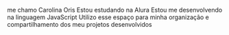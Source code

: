 me chamo Carolina Oris 
Estou estudando na Alura
Estou me desenvolvendo na linguagem JavaScript
Utilizo esse espaço para minha organização e compartilhamento dos meu projetos desenvolvidos

